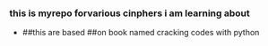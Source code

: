 ### this is myrepo forvarious cinphers i am learning about
* ##this are based 
##on book named cracking codes with python 
 
